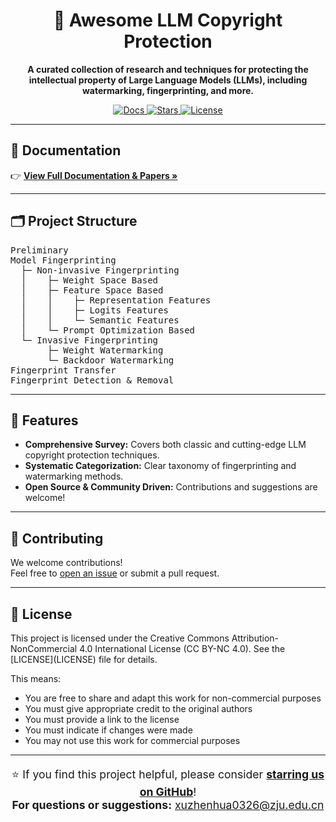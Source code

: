 <h1 align="center">🚀 Awesome LLM Copyright Protection</h1>

<p align="center"><b>
A curated collection of research and techniques for protecting the intellectual property of Large Language Models (LLMs), including watermarking, fingerprinting, and more.
</b></p>

<p align="center">
  <a href="https://xuzhenhua55.github.io/awesome-llm-copyright-protection/" target="_blank">
    <img src="https://img.shields.io/badge/Docs-GitHub%20Pages-blueviolet?style=for-the-badge&logo=github" alt="Docs" />
  </a>
  <a href="https://github.com/Xuzhenhua55/awesome-llm-copyright-protection/stargazers" target="_blank">
    <img src="https://img.shields.io/github/stars/Xuzhenhua55/awesome-llm-copyright-protection?style=for-the-badge&logo=github" alt="Stars" />
  </a>
  <a href="LICENSE">
    <img src="https://img.shields.io/badge/License-MIT-green?style=for-the-badge" alt="License" />
  </a>
</p>

<hr/>

<h2>📖 Documentation</h2>
<p>
  👉 <a href="https://xuzhenhua55.github.io/awesome-llm-copyright-protection/" target="_blank"><b>View Full Documentation & Papers »</b></a>
</p>

<hr/>

<h2>🗂️ Project Structure</h2>

<pre>
Preliminary
Model Fingerprinting
  ├─ Non-invasive Fingerprinting
  │    ├─ Weight Space Based
  │    ├─ Feature Space Based
  │    │    ├─ Representation Features
  │    │    ├─ Logits Features
  │    │    └─ Semantic Features
  │    └─ Prompt Optimization Based
  └─ Invasive Fingerprinting
       ├─ Weight Watermarking
       └─ Backdoor Watermarking
Fingerprint Transfer
Fingerprint Detection & Removal
</pre>

<hr/>

<h2>🌟 Features</h2>

<ul>
  <li><b>Comprehensive Survey:</b> Covers both classic and cutting-edge LLM copyright protection techniques.</li>
  <li><b>Systematic Categorization:</b> Clear taxonomy of fingerprinting and watermarking methods.</li>
  <li><b>Open Source & Community Driven:</b> Contributions and suggestions are welcome!</li>
</ul>

<hr/>

<h2>🤝 Contributing</h2>
<p>
We welcome contributions!<br>
Feel free to <a href="https://github.com/Xuzhenhua55/awesome-llm-copyright-protection/issues">open an issue</a> or submit a pull request.
</p>

<hr/>

<h2>📄 License</h2>
<p>
This project is licensed under the Creative Commons Attribution-NonCommercial 4.0 International License (CC BY-NC 4.0). See the [LICENSE](LICENSE) file for details.

This means:
- You are free to share and adapt this work for non-commercial purposes
- You must give appropriate credit to the original authors
- You must provide a link to the license
- You must indicate if changes were made
- You may not use this work for commercial purposes
</p>

<hr/>

<p align="center" style="font-size:1.1rem;">
  ⭐️ If you find this project helpful, please consider <a href="https://github.com/Xuzhenhua55/awesome-llm-copyright-protection" target="_blank"><b>starring us on GitHub</b></a>!<br>
  <b>For questions or suggestions:</b> <a href="mailto:xuzhenhua0326@zju.edu.cn">xuzhenhua0326@zju.edu.cn</a>
</p>
